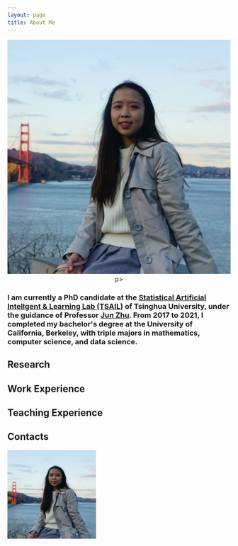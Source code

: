 ```yaml
---
layout: page
title: About Me
---
```

<p align="center">
    <img src="photo.jpg">
p>

### I am currently a PhD candidate at the [Statistical Artificial Intellgent & Learning Lab (TSAIL)](https://ml.cs.tsinghua.edu.cn/) of Tsinghua University, under the guidance of Professor  [Jun Zhu](https://ml.cs.tsinghua.edu.cn/~jun/index.shtml). From 2017 to 2021, I completed my bachelor's degree at the University of California, Berkeley, with triple majors in mathematics, computer science, and data science.

## Research

## Work Experience 

## Teaching Experience 

## Contacts
<img align="centering" width="200" height="200" src="photo.jpg">
